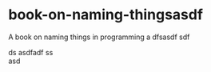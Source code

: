   # book-on-naming-thingsasdf  
A book on naming things in programming
a 
dfsasdf  sdf 

 ds 
asdfadf
ss   
asd
      